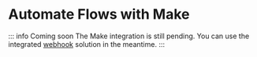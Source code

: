 
# Automate Flows with Make

::: info Coming soon
The Make integration is still pending. You can use the integrated [webhook](/automation-integration/webhooks.html) solution in the meantime.
:::